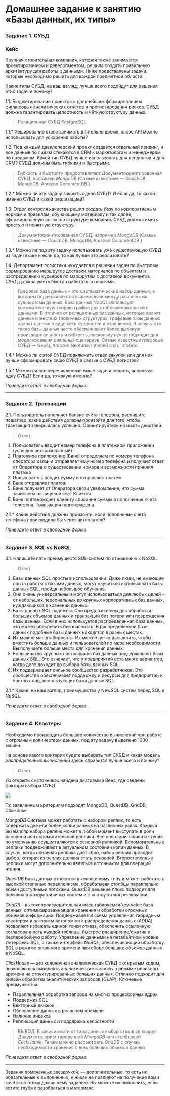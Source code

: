 # Домашнее задание к занятию «Базы данных, их типы»

### Задание 1. СУБД

### Кейс
Крупная строительная компания, которая также занимается проектированием и девелопментом, решила создать правильную архитектуру для работы с данными. Ниже представлены задачи, которые необходимо решить для каждой предметной области. 

Какие типы СУБД, на ваш взгляд, лучше всего подойдут для решения этих задач и почему? 
 
1.1. Бюджетирование проектов с дальнейшим формированием финансовых аналитических отчётов и прогнозирования рисков.
СУБД должна гарантировать целостность и чёткую структуру данных.

> Реляционная СУБД *PostgreSQL*

1.1.* Хеширование стало занимать длительно время, какое API можно использовать для ускорения работы? 

1.2. Под каждый девелоперский проект создаётся отдельный лендинг, и все данные по лидам стекаются в CRM к маркетологам и менеджерам по продажам. Какой тип СУБД лучше использовать для лендингов и для CRM? 
СУБД должны быть гибкими и быстрыми.

> Гибкость и быстроту предоставяляют Документооринтированная СУБД, например *MongoDB* (Самые известные — CouchDB, MongoDB, Amazon DocumentDB.)

1.2.* Можно ли эту задачу закрыть одной СУБД? И если да, то какой именно СУБД и какой реализацией?

1.3. Отдел контроля качества решил создать базу по корпоративным нормам и правилам, обучающему материалу и так далее, сформированную согласно структуре компании. СУБД должна иметь простую и понятную структуру.

> Документооринтированная СУБД, например *MongoDB* (Самые известные — CouchDB, MongoDB, Amazon DocumentDB.)

1.3.* Можно ли под эту задачу использовать уже существующую СУБД из задач выше и если да, то как лучше это реализовать?

1.4. Департамент логистики нуждается в решении задач по быстрому формированию маршрутов доставки материалов по объектам и распределению курьеров по маршрутам с доставкой документов. СУБД должна уметь быстро работать со связями.

> Графовая база данных – это систематический набор данных, в котором подчеркиваются взаимосвязи между различными сущностями данных. База данных NoSQL использует математическую теорию графов для отображения связей с данными. В отличие от реляционных баз данных, которые хранят данные в жестких табличных структурах, графовые базы данных хранят данные в виде сети сущностей и отношений. В результате такие базы данных часто обеспечивают более высокую производительность и гибкость, поскольку лучше подходят для моделирования реальных сценариев. Самые известные графовые СУБД — Neo4j, Amazon Neptune, InfiniteGraph, InfoGrid.

1.4.* Можно ли к этой СУБД подключить отдел закупок или для них лучше сформировать свою СУБД в связке с СУБД логистов?

1.5.* Можно ли все перечисленные выше задачи решить, используя одну СУБД? Если да, то какую именно?

*Приведите ответ в свободной форме.*

---

### Задание 2. Транзакции

2.1. Пользователь пополняет баланс счёта телефона, распишите пошагово, какие действия должны произойти для того, чтобы транзакция завершилась успешно. Ориентируйтесь на шесть действий.

> Ответ

1. Пользователь вводит номер телефона в платежном приложении (успешно авторизованный)
2. Платежное приложение (Банк) определяем по номеру телефона оператора связи и отправляет ему номер телефона и получает ответ от Оператора о существовании номера и возможности приняия платежа
3. Пользователь вводит сумму и отправляет платеж
4. Банк отправляет платеж 
5. Банк получает от Оператора связи уведомление, что сумма зачислена на лицевой счет Клиента
6. Банк подтверждает клиенту списание суммы в пополнение счета телефона. Транзакция подтверждена.

2.1.* Какие действия должны произойти, если пополнение счёта телефона происходило бы через автоплатёж?

*Приведите ответ в свободной форме.*

---

### Задание 3. SQL vs NoSQL

3.1. Напишите пять преимуществ SQL-систем по отношению к NoSQL. 

> Ответ

   1. Базы данных SQL просты в использовании. Даже люди, не имеющие опыта работы с базами данных, могут научиться использовать базы данных SQL, пройдя небольшое обучение.
   2. Они очень универсальны и могут использоваться для любых целей - от небольших персональных до крупных корпоративных баз данных, нуждающихся в хранении данных.
   3. Базы данных SQL надежны. Они предназначены для обработки больших объемов данных и транзакций без потери или повреждения базы данных. Если в них используется распределенная база данных, это может обеспечить безопасность. В распределенной базе данных подобные базы данных находятся в разных местах.
   4. Их можно масштабировать. Их можно легко расширить, чтобы вместить больше данных и пользователей по мере необходимости. Вы получаете больше места для хранения данных.
   5. Большинство крупных поставщиков баз данных поддерживают базы данных SQL. Это означает, что у предприятий есть много вариантов, когда дело доходит до выбора базы данных SQL.
   6. Их поддерживает сильное сообщество разработчиков. Это сообщество обеспечивает поддержку и ресурсы для предприятий и частных лиц, использующих базы данных SQL.

3.1.* Какие, на ваш взгляд, преимущества у NewSQL систем перед SQL и NoSQL.

*Приведите ответ в свободной форме.*

---

### Задание 4. Кластеры

Необходимо производить большое количество вычислений при работе с огромным количеством данных, под эту задачу выделено 1000 машин. 

На основе какого критерия будете выбирать тип СУБД и какая модель *распределённых вычислений* здесь справится лучше всего и почему?

> Ответ

Из открытых источниках найдена диаграмма Вена, где сведены факторы выбора СУБД:

<img src = "img/hw11-01-001.png">

По заявленным критериям подходят MongoDB, QuestDB, GridDB, ClicHouse

*MongoDB* Система может работать с набором реплик, то есть содержать две или более копии данных на различных узлах. Каждый экземпляр набора реплик может в любой момент выступать в роли основной или вспомогательной реплики. Все операции записи и чтения по умолчанию осуществляются с основной репликой. Вспомогательные реплики поддерживают в актуальном состоянии копии данных. В случае, когда основная реплика дает сбой, набор реплик проводит выбор, которая из реплик должна стать основной. Второстепенные реплики могут дополнительно являться источником для операций чтения.

*QuestDB* База данных относится к колоночному типу и может работать с высокой степенью параллелизма, обрабатывая столбцы параллельно всеми доступными потоками. QuestDB решение плохо подходит для больших отказоустойчивых систем из-за отсутствия репликации.

*GridDB* – высокопроизводительная масштабируемая key-value база данных, оптимизированная для хранения и обработки огромных объемов информации. Поддерживается схема управления гибридным кластером и алгоритм автономного распределения данных (ADDA) позволяют избежать единой точки отказа, обеспечить ссылочную согласованность каждой таблицы, быстрое расширение/сжатие и бесперебойную работу. Управление данными на петабайтном уровне. 
Интерфейс SQL, а также интерфейс NoSQL, обеспечивающий обработку SQL в режиме реального времени при сборе больших объемов данных в NoSQL.

*ClickHouse* — это колоночная аналитическая СУБД с открытым кодом, позволяющая выполнять аналитические запросы в режиме реального времени на структурированных больших данных. Отлично подходит для онлайн обработки аналитических запросов (OLAP).
Ключевые преимущества:
- Параллельная обработка запроса на многих процессорных ядрах
- Поддержка SQL
- Векторный движок
- Обновление данных в реальном времени
- Наличие индекса
- Репликация данных и поддержка целостности

> ВЫВОД: В зависимости от типа данных выбор строился вокруг Документо-ориентированной *MongoDB* или столбцовой *ClickHouse*. Также можно рассмотреть *GridDB* с случае необходимости хранения очень больших обьемов данных 

*Приведите ответ в свободной форме.*

---

Задания,помеченные звёздочкой, — дополнительные, то есть не обязательные к выполнению, и никак не повлияют на получение вами зачёта по этому домашнему заданию. Вы можете их выполнить, если хотите глубже разобраться в материале.
